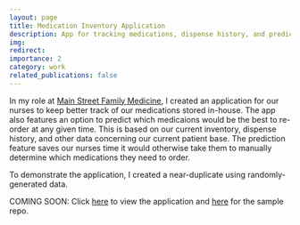 ```yaml
---
layout: page
title: Medication Inventory Application
description: App for tracking medications, dispense history, and predicting which medications to buy for Main Street Family Medicine, PLLC.
img: 
redirect:
importance: 2
category: work
related_publications: false
---
```


In my role at [Main Street Family Medicine](https://www.mainstreetfamilymed.com/), I created an application for our nurses to keep better track of our medications stored in-house. The app also features an option to predict which medicaions would be the best to re-order at any given time. This is based on our current inventory, dispense history, and other data concerning our current patient base. The prediction feature saves our nurses time it would otherwise take them to manually determine which medications they need to order. 

To demonstrate the application, I created a near-duplicate using randomly-generated data. 

COMING SOON: Click [here]() to view the application and [here]() for the sample repo. 